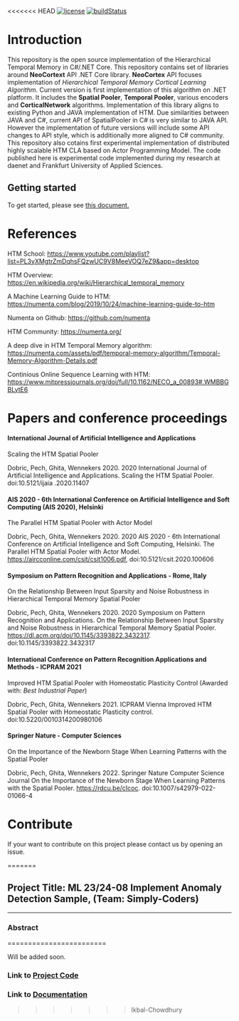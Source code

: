 <<<<<<< HEAD
[![license](https://img.shields.io/github/license/mashape/apistatus.svg?maxAge=2592000)](https://github.com/ddobric/htmdotnet/blob/master/LICENSE)
[![buildStatus](https://github.com/ddobric/neocortexapi/workflows/.NET%20Core/badge.svg)](https://github.com/ddobric/neocortexapi/actions?query=workflow%3A%22.NET+Core%22)

# Introduction
This repository is the open source implementation of the Hierarchical Temporal Memory in C#/.NET Core. This repository contains set of libraries around **NeoCortext** API .NET Core library. **NeoCortex** API focuses implementation of _Hierarchical Temporal Memory Cortical Learning Algorithm_. Current version is first implementation of this algorithm on .NET platform. It includes the **Spatial Pooler**, **Temporal Pooler**, various encoders and **CorticalNetwork**  algorithms. Implementation of this library aligns to existing Python and JAVA implementation of HTM. Due similarities between JAVA and C#, current API of SpatialPooler in C# is very similar to JAVA API. However the implementation of future versions will include some API changes to API style, which is additionally more aligned to C# community.
This repository also cotains first experimental implementation of distributed highly scalable HTM CLA based on Actor Programming Model.
The code published here is experimental code implemented during my research at daenet and Frankfurt University of Applied Sciences. 

## Getting started
To get started, please see <a href="https://github.com/ddobric/neocortexapi/blob/master/source/Documentation/gettingStarted.md">this document.</a>

# References

HTM School:
https://www.youtube.com/playlist?list=PL3yXMgtrZmDqhsFQzwUC9V8MeeVOQ7eZ9&app=desktop

HTM Overview:
https://en.wikipedia.org/wiki/Hierarchical_temporal_memory

A Machine Learning Guide to HTM:
https://numenta.com/blog/2019/10/24/machine-learning-guide-to-htm

Numenta on Github:
https://github.com/numenta

HTM Community:
https://numenta.org/

A deep dive in HTM Temporal Memory algorithm:
https://numenta.com/assets/pdf/temporal-memory-algorithm/Temporal-Memory-Algorithm-Details.pdf

Continious Online Sequence Learning with HTM:
https://www.mitpressjournals.org/doi/full/10.1162/NECO_a_00893#.WMBBGBLytE6

# Papers and conference proceedings

#### International Journal of Artificial Intelligence and Applications
Scaling the HTM Spatial Pooler

Dobric, Pech, Ghita, Wennekers 2020. 2020 International Journal of Artificial Intelligence and Applications. Scaling the HTM Spatial Pooler. doi:10.5121/ijaia .2020.11407

#### AIS 2020 - 6th International Conference on Artificial Intelligence and Soft Computing (AIS 2020), Helsinki
The Parallel HTM Spatial Pooler with Actor Model

Dobric, Pech, Ghita, Wennekers 2020. 2020 AIS 2020 - 6th International Conference on Artificial Intelligence and Soft Computing, Helsinki. The Parallel HTM Spatial Pooler with Actor Model. https://aircconline.com/csit/csit1006.pdf, doi:10.5121/csit.2020.100606

#### Symposium on Pattern Recognition and Applications - Rome, Italy
On the Relationship Between Input Sparsity and Noise Robustness in Hierarchical Temporal Memory Spatial Pooler 

Dobric, Pech, Ghita, Wennekers 2020. 2020 Symposium on Pattern Recognition and Applications. On the Relationship Between Input Sparsity and Noise Robustness in Hierarchical Temporal Memory Spatial Pooler. https://dl.acm.org/doi/10.1145/3393822.3432317. doi:10.1145/3393822.3432317

#### International Conference on Pattern Recognition Applications and Methods - ICPRAM 2021
Improved HTM Spatial Pooler with Homeostatic Plasticity Control (Awarded with: *Best Industrial Paper*)

Dobric, Pech, Ghita, Wennekers 2021. ICPRAM Vienna Improved HTM Spatial Pooler with Homeostatic Plasticity control. doi:10.5220/0010314200980106

#### Springer Nature - Computer Sciences
On the Importance of the Newborn Stage When Learning Patterns with the Spatial Pooler

Dobric, Pech, Ghita, Wennekers 2022. Springer Nature Computer Science Journal
On the Importance of the Newborn Stage When Learning Patterns with the Spatial Pooler. https://rdcu.be/cIcoc. doi:10.1007/s42979-022-01066-4

# Contribute
If your want to contribute on this project please contact us by opening an issue. 


=======
## Project Title: ML 23/24-08 Implement Anomaly Detection Sample, (Team: Simply-Coders)
----------------------------------------------------------------------------

### Abstract
========================

Will be added soon.

### Link to [Project Code](https://github.com/HasibuzzamanFUAS/neocortexapi_Simply-Coders/tree/Ikbal-Chowdhury)

### Link to [Documentation](https://github.com/HasibuzzamanFUAS/neocortexapi_Simply-Coders/tree/Ikbal-Chowdhury)
>>>>>>> Ikbal-Chowdhury
